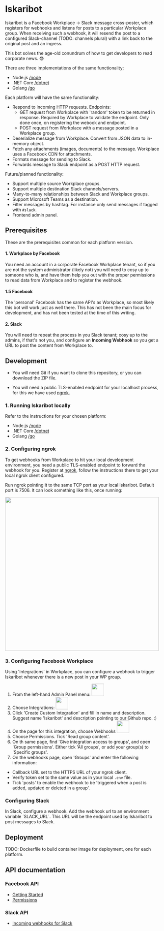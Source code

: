# Iskaribot

Iskaribot is a Facebook Workplace -> Slack message cross-poster, which registers for webhooks and listens for posts to a particular Workplace group. When receiving such a webhook, it will resend the post to a configured Slack-channel (TODO: channels plural) with a link back to the original post and an ingress.

This bot solves the age-old conundrum of how to get developers to read corporate news. 😎

There are three implementations of the same functionality;

- Node.js [/node]("node/README.md")
- .NET Core [/dotnet]("dotnet/README.md")
- Golang [/go]("go/README.md")

Each platform will have the same functionality:

- Respond to incoming HTTP requests. Endpoints:
  - GET request from Workplace with 'random' token to be returned in response. Required by Workplace to validate the endpoint. Only done once, on registering the webook and endpoint.
  - POST request from Workplace with a message posted in a Workplace group.
- Deserialize message from Workplace. Convert from JSON data to in-memory object.
- Fetch any attachments (images, documents) to the message. Workplace uses a Facebook CDN for attachments.
- Formats message for sending to Slack.
- Forwards message to Slack endpoint as a POST HTTP request.

Future/planned functionality:

- Support multiple source Workplace groups.
- Support multiple destination Slack channels/servers.
- Many-to-many relationships between Slack and Workplace groups.
- Support Microsoft Teams as a destination.
- Filter messages by hashtag. For instance only send messages if tagged with `#slack`.
- Frontend admin panel.

## Prerequisites

These are the prerequisites common for each platform version.

#### 1. Workplace by Facebook

You need an account in a corporate Facebook Workplace tenant, so if you are not the system administrator (likely not) you will need to cosy up to someone who is, and have them help you out with the proper permissions to read data from Workplace and to register the webhook.

#### 1.5 Facebook

The 'personal' Facebook has the same API's as Workplace, so most likely this bot will work just as well there. This has not been the main focus for development, and has not been tested at the time of this writing.

#### 2. Slack

You will need to repeat the process in you Slack tenant; cosy up to the admins, if that's not you, and configure an **Incoming Webhook** so you get a URL to post the content from Workplace to.

## Development

- You will need Git if you want to clone this repository, or you can download the ZIP file.

- You will need a public TLS-enabled endpoint for your localhost process, for this we have used [ngrok](https://ngrok.com/).

### 1. Running Iskaribot locally

Refer to the instructions for your chosen platform:

- Node.js [/node]("node/README.md")
- .NET Core [/dotnet]("dotnet/README.md")
- Golang [/go]("go/README.md")

### 2. Configuring ngrok

To get webhooks from Workplace to hit your local development environment, you need a public TLS-enabled endpoint to forward the webhook for you. Register at [ngrok](https://ngrok.com), follow the instructions there to get your local ngrok client configured.

Run ngrok pointing it to the same TCP port as your local Iskaribot. Default port is 7506. It can look something like this, once running:

<img src="images/ngrok_client.png" width=500>

### 3. Configuring Facebook Workplace

Using 'Integrations' in Workplace, you can configure a webhook to trigger Iskaribot whenever there is a new post in your WP group.

1. From the left-hand Admin Panel menu: <img src="images/admin_panel.png" width=40>
1. Choose Integrations: <img src="images/integrations.png" height=40>
1. Click 'Create Custom Integration' and fill in name and description. Suggest name 'Iskaribot' and description pointing to our Github repo. :)
1. On the page for this integration, choose Webhooks <img src="images/webhooks.png" height=40>
1. Choose Permissions. Tick 'Read group content'.
1. On th same page, find 'Give integration access to groups', and open 'Group permissions'. Either tick 'All groups', or add your group(s) to 'Specific groups'.
1. On the webhooks page, open 'Groups' and enter the following information:

- Callback URL set to the HTTPS URL of your ngrok client.
- Verify token set to the same value as in your local `.env` file.
- Tick 'posts' to enable the webhook to be 'triggered when a post is added, updated or deleted in a group'.

### Configuring Slack

In Slack, configure a webhook. Add the webhook url to an environment variable ´SLACK_URL´.
This URL will be the endpoint used by Iskaribot to post messages to Slack.

## Deployment

TODO: Dockerfile to build container image for deployment, one for each platform.

## API documentation

### Facebook API

- [Getting Started](https://developers.facebook.com/docs/graph-api/webhooks/getting-started)
- [Permissions](https://developers.facebook.com/docs/workplace/reference/permissions)

### Slack API

- [Incoming webhooks for Slack](https://slack.com/intl/en-no/help/articles/115005265063-Incoming-webhooks-for-Slack)
